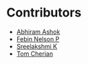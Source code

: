 # Contributors

- [Abhiram Ashok](https://github.com/abhi5455)
- [Febin Nelson P](https://github.com/fbn776)
- [Sreelakshmi K](https://github.com/SreelakshmiKSudheer)
- [Tom Cherian](https://github.com/badevil666)
